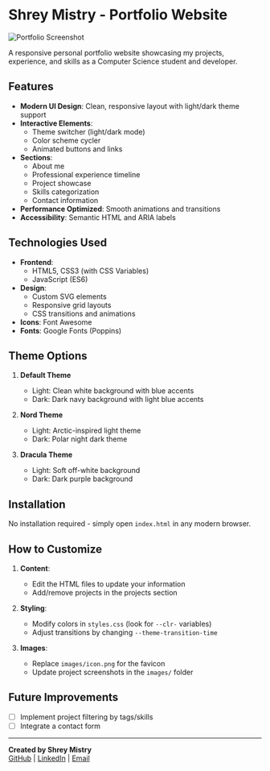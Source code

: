 # Shrey Mistry - Portfolio Website

![Portfolio Screenshot](https://i.imgur.com/gKooiyK.png)

A responsive personal portfolio website showcasing my projects, experience, and skills as a Computer Science student and developer.

## Features

- **Modern UI Design**: Clean, responsive layout with light/dark theme support
- **Interactive Elements**:
  - Theme switcher (light/dark mode)
  - Color scheme cycler
  - Animated buttons and links
- **Sections**:
  - About me
  - Professional experience timeline
  - Project showcase
  - Skills categorization
  - Contact information
- **Performance Optimized**: Smooth animations and transitions
- **Accessibility**: Semantic HTML and ARIA labels

## Technologies Used

- **Frontend**:
  - HTML5, CSS3 (with CSS Variables)
  - JavaScript (ES6)
- **Design**:
  - Custom SVG elements
  - Responsive grid layouts
  - CSS transitions and animations
- **Icons**: Font Awesome
- **Fonts**: Google Fonts (Poppins)

## Theme Options

1. **Default Theme**
   - Light: Clean white background with blue accents
   - Dark: Dark navy background with light blue accents

2. **Nord Theme**
   - Light: Arctic-inspired light theme
   - Dark: Polar night dark theme

3. **Dracula Theme**
   - Light: Soft off-white background
   - Dark: Dark purple background

## Installation

No installation required - simply open `index.html` in any modern browser.

## How to Customize

1. **Content**:
   - Edit the HTML files to update your information
   - Add/remove projects in the projects section

2. **Styling**:
   - Modify colors in `styles.css` (look for `--clr-` variables)
   - Adjust transitions by changing `--theme-transition-time`

3. **Images**:
   - Replace `images/icon.png` for the favicon
   - Update project screenshots in the `images/` folder

## Future Improvements

- [ ] Implement project filtering by tags/skills
- [ ] Integrate a contact form

---

**Created by Shrey Mistry**  
[GitHub](https://github.com/shreywy) | [LinkedIn](https://linkedin.com/in/shreymistry) | [Email](mailto:shrey.d.mistry@gmail.com)
